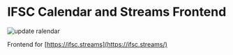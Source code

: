 # IFSC Calendar and Streams Frontend
![update ralendar](https://github.com/sportclimbing/ifsc-calendar/actions/workflows/update-calendar.yml/badge.svg)

Frontend for [https://ifsc.streams](https://ifsc.streams/)
